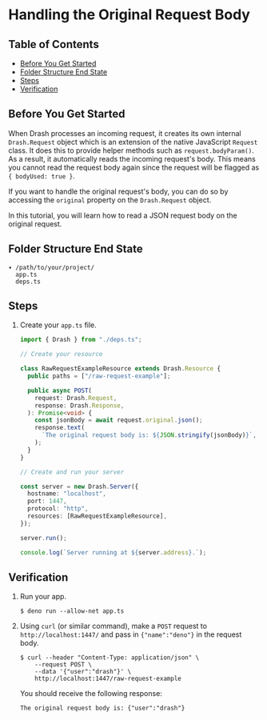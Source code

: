 # Handling the Original Request Body

## Table of Contents

- [Before You Get Started](#before-you-get-started)
- [Folder Structure End State](#folder-structure-end-state)
- [Steps](#steps)
- [Verification](#verification)

## Before You Get Started

When Drash processes an incoming request, it creates its own internal
`Drash.Request` object which is an extension of the native JavaScript `Request`
class. It does this to provide helper methods such as `request.bodyParam()`. As
a result, it automatically reads the incoming request's body. This means you
cannot read the request body again since the request will be flagged as
`{ bodyUsed: true }`.

If you want to handle the original request's body, you can do so by accessing
the `original` property on the `Drash.Request` object.

In this tutorial, you will learn how to read a JSON request body on the original
request.

## Folder Structure End State

```text
▾ /path/to/your/project/
  app.ts
  deps.ts
```

## Steps

1. Create your `app.ts` file.

   ```typescript
   import { Drash } from "./deps.ts";

   // Create your resource

   class RawRequestExampleResource extends Drash.Resource {
     public paths = ["/raw-request-example"];

     public async POST(
       request: Drash.Request,
       response: Drash.Response,
     ): Promise<void> {
       const jsonBody = await request.original.json();
       response.text(
         `The original request body is: ${JSON.stringify(jsonBody)}`,
       );
     }
   }

   // Create and run your server

   const server = new Drash.Server({
     hostname: "localhost",
     port: 1447,
     protocol: "http",
     resources: [RawRequestExampleResource],
   });

   server.run();

   console.log(`Server running at ${server.address}.`);
   ```

## Verification

1. Run your app.

   ```shell
   $ deno run --allow-net app.ts
   ```

2. Using `curl` (or similar command), make a `POST` request to
   `http://localhost:1447/` and pass in `{"name":"deno"}` in the request body.

   ```text
   $ curl --header "Content-Type: application/json" \
       --request POST \
       --data '{"user":"drash"}' \
       http://localhost:1447/raw-request-example
   ```

   You should receive the following response:

   ```text
   The original request body is: {"user":"drash"}
   ```
